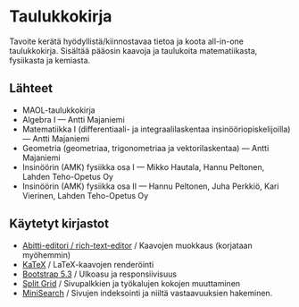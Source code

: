 # Taulukkokirja

Tavoite kerätä hyödyllistä/kiinnostavaa tietoa ja koota all-in-one taulukkokirja. Sisältää pääosin kaavoja ja taulukoita matematiikasta, fysiikasta ja kemiasta.


## Lähteet
- MAOL-taulukkokirja
- Algebra I — Antti Majaniemi
- Matematiikka I (differentiaali- ja integraalilaskentaa insinööriopiskelijoilla) — Antti Majaniemi
- Geometria (geometriaa, trigonometriaa ja vektorilaskentaa) — Antti Majaniemi
- Insinöörin (AMK) fysiikka osa I — Mikko Hautala, Hannu Peltonen, Lahden Teho-Opetus Oy
- Insinöörin (AMK) fysiikka osa II — Hannu Peltonen, Juha Perkkiö, Kari Vierinen, Lahden Teho-Opetus Oy


## Käytetyt kirjastot
- [Abitti-editori / rich-text-editor](https://github.com/digabi/rich-text-editor) / Kaavojen muokkaus (korjataan myöhemmin)
- [KaTeX](https://katex.org) / LaTeX-kaavojen renderöinti
- [Bootstrap 5.3](https://getbootstrap.com/) / Ulkoasu ja responsiivisuus
- [Split Grid](https://www.npmjs.com/package/split-grid) / Sivupalkkien ja työkalujen kokojen muuttaminen
- [MiniSearch](https://www.npmjs.com/package/minisearch) / Sivujen indeksointi ja niiltä vastaavuuksien hakeminen.  